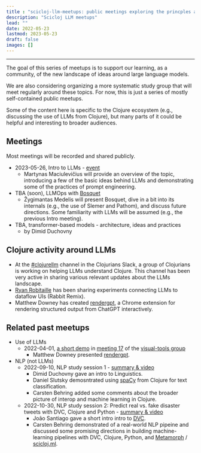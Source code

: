 ```yaml
---
title : "scicloj-llm-meetups: public meetings exploring the princples and use of large language models"
description: "Scicloj LLM meetups"
lead: ""
date: 2022-05-23
lastmod: 2023-05-23
draft: false
images: []
---
```



---------------------------------
The goal of this series of meetups is to support our learning, as a community, of the new landscape of ideas around large language models.

We are also considering organizing a more systematic study group that will meet regularly around these topics. For now, this is just a series of mostly self-contained public meetups.
 
Some of the content here is specific to the Clojure ecosystem (e.g., discussing the use of LLMs from Clojure), but many parts of it could be helpful and interesting to broader audiences.

## Meetings
Most meetings will be recorded and shared publicly. 

* 2023-05-26, Intro to LLMs - [event](https://clojureverse.org/t/scicloj-llm-meetup-1-introduction-login-for-details/)
  * Martynas Maciulevičius will provide an overview of the topic, introducing a few of the basic ideas behind LLMs and demonstrating some of the practices of prompt engineering.
* TBA (soon), LLMOps with [Bosquet](https://github.com/zmedelis/bosquet)
  * Žygimantas Medelis will present Bosquet, dive in a bit into its internals (e.g., the use of Slemer and Pathom), and discuss future directions. Some familiarity with LLMs will be assumed (e.g., the previous Intro meeting).
* TBA, transformer-based models - architecture, ideas and practices
  * by Dimid Duchovny

## Clojure activity around LLMs
* At the [#clojurellm](https://clojurians.slack.com/archives/C054XC5JVDZ) channel in the Clojurians Slack, a group of Clojurians is working on helping LLMs understand Clojure. This channel has been very active in sharing various relevant updates about the LLMs landscape.
* [Ryan Robitaille](https://twitter.com/ryrobes) has been sharing experiments connecting LLMs to dataflow UIs (Rabbit Remix).
* Matthew Downey has created [rendergpt](https://github.com/matthewdowney/rendergpt), a Chrome extension for rendering structured output from ChatGPT interactively.

## Related past meetups

* Use of LLMs
  * 2022-04-01, [a short demo](https://www.youtube.com/watch?v=OwcoAbsJP8g&t=3095) in [meeting 17](https://clojureverse.org/t/visual-tools-meeting-17-various-updates-summary-recording/9928) of the [visual-tools group](https://scicloj.github.io/docs/community/groups/visual-tools/)
     * Matthew Downey presented [rendergpt](https://github.com/matthewdowney/rendergpt).
* NLP (not LLMs)
  * 2022-09-10, NLP study session 1 - [summary & video](https://clojureverse.org/t/nlp-in-clojure-session-1-summary-recording/)
    * Dimid Duchovny gave an intro to Linguistics.
    * Daniel Slutsky demosntrated using [spaCy](https://spacy.io/) from Clojure for text classification.
    * Carsten Behring added some comments about the broader picture of interop and machine learning in Clojure.
  * 2022-10-30, NLP study session 2: Predict real vs. fake disaster tweets with DVC, Clojure and Python - [summary & video](https://clojureverse.org/t/nlp-in-clojure-session-2-summary-recording-clojure-python-dvc-metamorph/)
    * João Santiago gave a short intro intro to [DVC](https://dvc.org/).
    * Carsten Behring demonstrated of a real-world NLP pipeine and discussed some promising directions in building machine-learning pipelines with DVC, Clojure, Python, and [Metamorph](https://github.com/scicloj/metamorph) / [scicloj.ml](https://github.com/scicloj/scicloj.ml).

